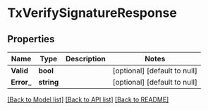 # TxVerifySignatureResponse

## Properties
Name | Type | Description | Notes
------------ | ------------- | ------------- | -------------
**Valid** | **bool** |  | [optional] [default to null]
**Error_** | **string** |  | [optional] [default to null]

[[Back to Model list]](../README.md#documentation-for-models) [[Back to API list]](../README.md#documentation-for-api-endpoints) [[Back to README]](../README.md)

